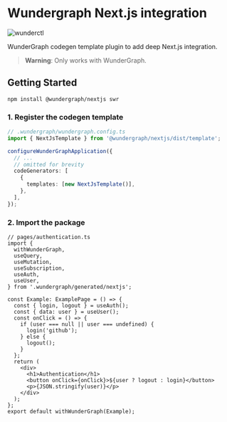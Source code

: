 # Wundergraph Next.js integration

![wunderctl](https://img.shields.io/npm/v/@wundergraph/nextjs.svg)

WunderGraph codegen template plugin to add deep Next.js integration.

> **Warning**: Only works with WunderGraph.

## Getting Started

```shell
npm install @wundergraph/nextjs swr
```

### 1. Register the codegen template

```ts
// .wundergraph/wundergraph.config.ts
import { NextJsTemplate } from '@wundergraph/nextjs/dist/template';

configureWunderGraphApplication({
  // ...
  // omitted for brevity
  codeGenerators: [
    {
      templates: [new NextJsTemplate()],
    },
  ],
});
```

### 2. Import the package

```tsx
// pages/authentication.ts
import {
  withWunderGraph,
  useQuery,
  useMutation,
  useSubscription,
  useAuth,
  useUser,
} from '.wundergraph/generated/nextjs';

const Example: ExamplePage = () => {
  const { login, logout } = useAuth();
  const { data: user } = useUser();
  const onClick = () => {
    if (user === null || user === undefined) {
      login('github');
    } else {
      logout();
    }
  };
  return (
    <div>
      <h1>Authentication</h1>
      <button onClick={onClick}>${user ? logout : login}</button>
      <p>{JSON.stringify(user)}</p>
    </div>
  );
};
export default withWunderGraph(Example);
```
